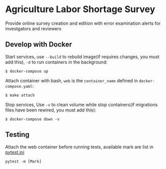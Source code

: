 # Agriculture Labor Shortage Survey
Provide online survey creation and edition with error examination alerts for investgators and reviewers

## Develop with Docker

Start services, use `--build` to rebuild image(if requires changes, you must add this), `-d` to run containers in the background:
```
$ docker-compose up
```

Attach container with bash, `web` is the `container_name` defined in `docker-compose.yaml`:
```
$ make attach
```

Stop services, Use `-v` to clean volume while stop containers(if migrations files have been rewired, you must add this):
```
$ docker-compose down -v
```


## Testing

Attach the web container before running tests, available mark are list in [pytest.ini](src/pytest.ini)
```
pytest -m [Mark]
```
